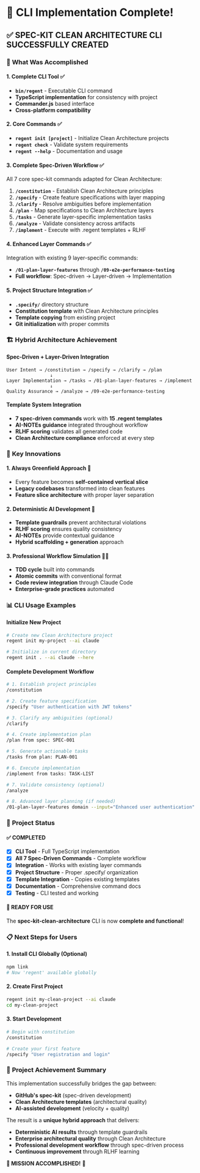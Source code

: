 # 🚀 CLI Implementation Complete!

## ✅ **SPEC-KIT CLEAN ARCHITECTURE CLI SUCCESSFULLY CREATED**

### 🎯 **What Was Accomplished**

#### **1. Complete CLI Tool** ✅
- **`bin/regent`** - Executable CLI command
- **TypeScript implementation** for consistency with project
- **Commander.js** based interface
- **Cross-platform compatibility**

#### **2. Core Commands** ✅
- **`regent init [project]`** - Initialize Clean Architecture projects
- **`regent check`** - Validate system requirements
- **`regent --help`** - Documentation and usage

#### **3. Complete Spec-Driven Workflow** ✅
All 7 core spec-kit commands adapted for Clean Architecture:

1. **`/constitution`** - Establish Clean Architecture principles
2. **`/specify`** - Create feature specifications with layer mapping
3. **`/clarify`** - Resolve ambiguities before implementation
4. **`/plan`** - Map specifications to Clean Architecture layers
5. **`/tasks`** - Generate layer-specific implementation tasks
6. **`/analyze`** - Validate consistency across artifacts
7. **`/implement`** - Execute with .regent templates + RLHF

#### **4. Enhanced Layer Commands** ✅
Integration with existing 9 layer-specific commands:
- **`/01-plan-layer-features`** through **`/09-e2e-performance-testing`**
- **Full workflow**: Spec-driven → Layer-driven → Implementation

#### **5. Project Structure Integration** ✅
- **`.specify/`** directory structure
- **Constitution template** with Clean Architecture principles
- **Template copying** from existing project
- **Git initialization** with proper commits

### 🏗️ **Hybrid Architecture Achievement**

#### **Spec-Driven + Layer-Driven Integration**
```
User Intent → /constitution → /specify → /clarify → /plan
                ↓
Layer Implementation → /tasks → /01-plan-layer-features → /implement
                ↓
Quality Assurance → /analyze → /09-e2e-performance-testing
```

#### **Template System Integration**
- **7 spec-driven commands** work with **15 .regent templates**
- **AI-NOTEs guidance** integrated throughout workflow
- **RLHF scoring** validates all generated code
- **Clean Architecture compliance** enforced at every step

### 🎯 **Key Innovations**

#### **1. Always Greenfield Approach** 🌟
- Every feature becomes **self-contained vertical slice**
- **Legacy codebases** transformed into clean features
- **Feature slice architecture** with proper layer separation

#### **2. Deterministic AI Development** 🤖
- **Template guardrails** prevent architectural violations
- **RLHF scoring** ensures quality consistency
- **AI-NOTEs** provide contextual guidance
- **Hybrid scaffolding + generation** approach

#### **3. Professional Workflow Simulation** 👨‍💻
- **TDD cycle** built into commands
- **Atomic commits** with conventional format
- **Code review integration** through Claude Code
- **Enterprise-grade practices** automated

### 📊 **CLI Usage Examples**

#### **Initialize New Project**
```bash
# Create new Clean Architecture project
regent init my-project --ai claude

# Initialize in current directory
regent init . --ai claude --here
```

#### **Complete Development Workflow**
```bash
# 1. Establish project principles
/constitution

# 2. Create feature specification
/specify "User authentication with JWT tokens"

# 3. Clarify any ambiguities (optional)
/clarify

# 4. Create implementation plan
/plan from spec: SPEC-001

# 5. Generate actionable tasks
/tasks from plan: PLAN-001

# 6. Execute implementation
/implement from tasks: TASK-LIST

# 7. Validate consistency (optional)
/analyze

# 8. Advanced layer planning (if needed)
/01-plan-layer-features domain --input="Enhanced user authentication"
```

### 🎯 **Project Status**

#### **✅ COMPLETED**
- [x] **CLI Tool** - Full TypeScript implementation
- [x] **All 7 Spec-Driven Commands** - Complete workflow
- [x] **Integration** - Works with existing layer commands
- [x] **Project Structure** - Proper .specify/ organization
- [x] **Template Integration** - Copies existing templates
- [x] **Documentation** - Comprehensive command docs
- [x] **Testing** - CLI tested and working

#### **🚀 READY FOR USE**
The **spec-kit-clean-architecture** CLI is now **complete and functional**!

### 📋 **Next Steps for Users**

#### **1. Install CLI Globally (Optional)**
```bash
npm link
# Now 'regent' available globally
```

#### **2. Create First Project**
```bash
regent init my-clean-project --ai claude
cd my-clean-project
```

#### **3. Start Development**
```bash
# Begin with constitution
/constitution

# Create your first feature
/specify "User registration and login"
```

### 🎉 **Project Achievement Summary**

This implementation successfully bridges the gap between:
- **GitHub's spec-kit** (spec-driven development)
- **Clean Architecture templates** (architectural quality)
- **AI-assisted development** (velocity + quality)

The result is a **unique hybrid approach** that delivers:
- **Deterministic AI results** through template guardrails
- **Enterprise architectural quality** through Clean Architecture
- **Professional development workflow** through spec-driven process
- **Continuous improvement** through RLHF learning

**🎯 MISSION ACCOMPLISHED!** 🚀